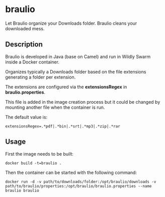 # braulio

Let Braulio organize your Downloads folder. Braulio cleans your downloaded mess.

## Description

Braulio is developed in Java (base on Camel) and run in Wildly Swarm inside a Docker container.

Organizes typically a Downloads folder based on the file extensions generating a folder per extension.

The extensions are configured via the **extensionsRegex** in **braulio.properties**.

This file is added in the image creation process but it could be changed by mounting another file when the container is run.

The default value is:

    extensionsRegex=.*pdf|.*bin|.*srt|.*mp3|.*zip|.*rar

## Usage

First the image needs to be built:

    docker build -t=braulio .

Then the container can be started with the following command:

    docker run -d -v path/to/downloads/folder:/opt/braulio/downloads -v path/to/braulio/properties:/opt/braulio/braulio.properties --name braulio braulio